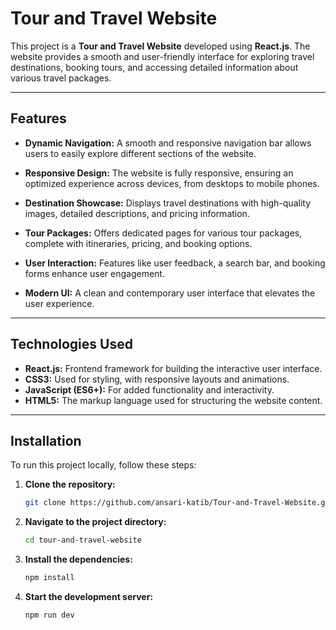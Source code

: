 # Tour and Travel Website

This project is a **Tour and Travel Website** developed using **React.js**. The website provides a smooth and user-friendly interface for exploring travel destinations, booking tours, and accessing detailed information about various travel packages.

---

## **Features**

- **Dynamic Navigation:** A smooth and responsive navigation bar allows users to easily explore different sections of the website.
  
- **Responsive Design:** The website is fully responsive, ensuring an optimized experience across devices, from desktops to mobile phones.

- **Destination Showcase:** Displays travel destinations with high-quality images, detailed descriptions, and pricing information.

- **Tour Packages:** Offers dedicated pages for various tour packages, complete with itineraries, pricing, and booking options.

- **User Interaction:** Features like user feedback, a search bar, and booking forms enhance user engagement.

- **Modern UI:** A clean and contemporary user interface that elevates the user experience.

---

## **Technologies Used**

- **React.js:** Frontend framework for building the interactive user interface.
- **CSS3:** Used for styling, with responsive layouts and animations.
- **JavaScript (ES6+):** For added functionality and interactivity.
- **HTML5:** The markup language used for structuring the website content.

---

## **Installation**

To run this project locally, follow these steps:

1. **Clone the repository:**
   ```bash
   git clone https://github.com/ansari-katib/Tour-and-Travel-Website.git

2. **Navigate to the project directory:**
   ```bash
   cd tour-and-travel-website

3. **Install the dependencies:**
   ```bash
   npm install
   
4. **Start the development server:**
   ```bash
   npm run dev
   
